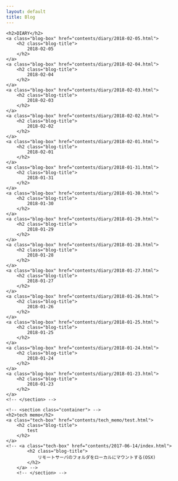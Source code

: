 ```yaml
---
layout: default
title: Blog
---
```


<!-- <section class="container"> -->
    <h2>DIARY</h2>
    <a class="blog-box" href="contents/diary/2018-02-05.html">
        <h2 class="blog-title">
            2018-02-05
        </h2>
    </a>
    <a class="blog-box" href="contents/diary/2018-02-04.html">
        <h2 class="blog-title">
            2018-02-04
        </h2>
    </a>
    <a class="blog-box" href="contents/diary/2018-02-03.html">
        <h2 class="blog-title">
            2018-02-03
        </h2>
    </a>
    <a class="blog-box" href="contents/diary/2018-02-02.html">
        <h2 class="blog-title">
            2018-02-02
        </h2>
    </a>
    <a class="blog-box" href="contents/diary/2018-02-01.html">
        <h2 class="blog-title">
            2018-02-01
        </h2>
    </a>
    <a class="blog-box" href="contents/diary/2018-01-31.html">
        <h2 class="blog-title">
            2018-01-31
        </h2>
    </a>
    <a class="blog-box" href="contents/diary/2018-01-30.html">
        <h2 class="blog-title">
            2018-01-30
        </h2>
    </a>
    <a class="blog-box" href="contents/diary/2018-01-29.html">
        <h2 class="blog-title">
            2018-01-29
        </h2>
    </a>
    <a class="blog-box" href="contents/diary/2018-01-28.html">
        <h2 class="blog-title">
            2018-01-28
        </h2>
    </a>
    <a class="blog-box" href="contents/diary/2018-01-27.html">
        <h2 class="blog-title">
            2018-01-27
        </h2>
    </a>
    <a class="blog-box" href="contents/diary/2018-01-26.html">
        <h2 class="blog-title">
            2018-01-26
        </h2>
    </a>
    <a class="blog-box" href="contents/diary/2018-01-25.html">
        <h2 class="blog-title">
            2018-01-25
        </h2>
    </a>
    <a class="blog-box" href="contents/diary/2018-01-24.html">
        <h2 class="blog-title">
            2018-01-24
        </h2>
    </a>
    <a class="blog-box" href="contents/diary/2018-01-23.html">
        <h2 class="blog-title">
            2018-01-23
        </h2>
    </a>
	<!-- </section> -->

	<!-- <section class="container"> -->
    <h2>tech memo</h2>
    <a class="tech-box" href="contents/tech_memo/test.html">
        <h2 class="blog-title">
            test
        </h2>
    </a>
    <!-- <a class="tech-box" href="contents/2017-06-14/index.html">
            <h2 class="blog-title">
                リモートサーバのフォルダをローカルにマウントする(OSX)
            </h2>
        </a> -->
		<!-- </section> -->
